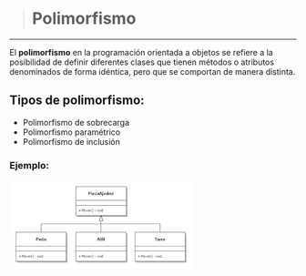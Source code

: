 > # Polimorfismo
---
<!-- El **polimorfismo** es la capacidad que tienen los objetos de una clase en ofrecer respuestas distintas e independientes en función de los parámetros. También se suele definir como la sobrecarga de parámetros -->
El **polimorfismo** en la programación orientada a objetos se refiere a la posibilidad de definir diferentes clases que tienen métodos o atributos denominados de forma idéntica, pero que se comportan de manera distinta.
## Tipos de polimorfismo:

* Polimorfismo de sobrecarga
* Polimorfismo paramétrico
* Polimorfismo de inclusión
### Ejemplo:
![Ejemplo](ejemplo.png)
